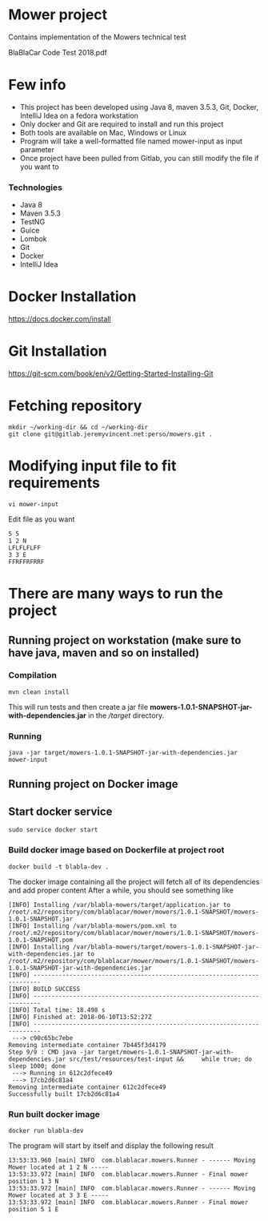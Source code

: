 Mower project
=====

Contains implementation of the Mowers technical test

BlaBlaCar Code Test 2018.pdf

# Few info
- This project has been developed using Java 8, maven 3.5.3, Git, Docker, IntelliJ Idea on a fedora workstation
- Only docker and Git are required to install and run this project
- Both tools are available on Mac, Windows or Linux
- Program will take a well-formatted file named mower-input as input parameter
- Once project have been pulled from Gitlab, you can still modify the file if you want to

### Technologies ####
* Java 8
* Maven 3.5.3
* TestNG
* Guice
* Lombok
* Git
* Docker
* IntelliJ Idea

# Docker Installation
https://docs.docker.com/install

# Git Installation
https://git-scm.com/book/en/v2/Getting-Started-Installing-Git

# Fetching repository

```shell
mkdir ~/working-dir && cd ~/working-dir
git clone git@gitlab.jeremyvincent.net:perso/mowers.git .
```

# Modifying input file to fit requirements
```shell
vi mower-input
```

Edit file as you want
```shell
5 5
1 2 N
LFLFLFLFF
3 3 E
FFRFFRFRRF
```

# There are many ways to run the project

## Running project on workstation (make sure to have java, maven and so on installed)

### Compilation
```
mvn clean install
```
This will run tests and then create a jar file **mowers-1.0.1-SNAPSHOT-jar-with-dependencies.jar** in the */target* directory.

### Running ###
```
java -jar target/mowers-1.0.1-SNAPSHOT-jar-with-dependencies.jar mower-input
```

## Running project on Docker image

## Start docker service
```shell
sudo service docker start
```

### Build docker image based on Dockerfile at project root
```shell
docker build -t blabla-dev .
```

The docker image containing all the project will fetch all of its dependencies and add proper content
After a while, you should see something like

```shell
[INFO] Installing /var/blabla-mowers/target/application.jar to /root/.m2/repository/com/blablacar/mower/mowers/1.0.1-SNAPSHOT/mowers-1.0.1-SNAPSHOT.jar
[INFO] Installing /var/blabla-mowers/pom.xml to /root/.m2/repository/com/blablacar/mower/mowers/1.0.1-SNAPSHOT/mowers-1.0.1-SNAPSHOT.pom
[INFO] Installing /var/blabla-mowers/target/mowers-1.0.1-SNAPSHOT-jar-with-dependencies.jar to /root/.m2/repository/com/blablacar/mower/mowers/1.0.1-SNAPSHOT/mowers-1.0.1-SNAPSHOT-jar-with-dependencies.jar
[INFO] ------------------------------------------------------------------------
[INFO] BUILD SUCCESS
[INFO] ------------------------------------------------------------------------
[INFO] Total time: 18.498 s
[INFO] Finished at: 2018-06-10T13:52:27Z
[INFO] ------------------------------------------------------------------------
 ---> c90c65bc7ebe
Removing intermediate container 7b445f3d4179
Step 9/9 : CMD java -jar target/mowers-1.0.1-SNAPSHOT-jar-with-dependencies.jar src/test/resources/test-input &&     while true; do sleep 1000; done
 ---> Running in 612c2dfece49
 ---> 17cb2d6c81a4
Removing intermediate container 612c2dfece49
Successfully built 17cb2d6c81a4
```

### Run built docker image
```shell
docker run blabla-dev
```
The program will start by itself and display the following result

```shell
13:53:33.960 [main] INFO  com.blablacar.mowers.Runner - ------ Moving Mower located at 1 2 N -----
13:53:33.972 [main] INFO  com.blablacar.mowers.Runner - Final mower position 1 3 N
13:53:33.972 [main] INFO  com.blablacar.mowers.Runner - ------ Moving Mower located at 3 3 E -----
13:53:33.972 [main] INFO  com.blablacar.mowers.Runner - Final mower position 5 1 E
```
